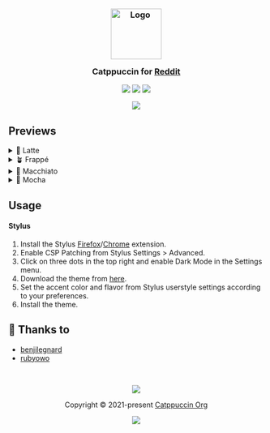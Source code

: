 <h3 align="center">
	<img src="https://raw.githubusercontent.com/catppuccin/catppuccin/main/assets/logos/exports/1544x1544_circle.png" width="100" alt="Logo"/><br/>
	<img src="https://raw.githubusercontent.com/catppuccin/catppuccin/main/assets/misc/transparent.png" height="30" width="0px"/>
	Catppuccin for <a href="https://reddit.com">Reddit</a>
	<img src="https://raw.githubusercontent.com/catppuccin/catppuccin/main/assets/misc/transparent.png" height="30" width="0px"/>
</h3>

<p align="center">
	<a href="https://github.com/benjilegnard/catppuccin-teams/stargazers"><img src="https://img.shields.io/github/stars/catppuccin/reddit?colorA=363a4f&colorB=b7bdf8&style=for-the-badge"></a>
	<a href="https://github.com/benjilegnard/catppuccin-teams/issues"><img src="https://img.shields.io/github/issues/catppuccin/reddit?colorA=363a4f&colorB=f5a97f&style=for-the-badge"></a>
	<a href="https://github.com/benjilegnard/catppuccin-teams/contributors"><img src="https://img.shields.io/github/contributors/catppuccin/reddit?colorA=363a4f&colorB=a6da95&style=for-the-badge"></a>
</p>

<p align="center">
	<img src="/assets/preview.png" />
</p>

## Previews

<details>
<summary>🌻 Latte</summary>
<img src="/assets/catppuccin-latte.png" />
</details>
<details>
<summary>🪴 Frappé</summary>
<img src="/assets/catppuccin-frappe.png" />
</details>
<details>
<summary>🌺 Macchiato</summary>
<img src="/assets/catppuccin-macchiato.png" />
</details>
<details>
<summary>🌿 Mocha</summary>
<img src="/assets/catppuccin-mocha.png" />
</details>

## Usage

#### Stylus
1. Install the Stylus [Firefox](https://addons.mozilla.org/en-GB/firefox/addon/styl-us/)/[Chrome](https://chrome.google.com/webstore/detail/stylus/clngdbkpkpeebahjckkjfobafhncgmne) extension.
2. Enable CSP Patching from Stylus Settings > Advanced.
3. Click on three dots in the top right and enable Dark Mode in the Settings menu.
4. Download the theme from [here](https://raw.githubusercontent.com/benjilegnard/catppuccin-teams/main/css/teams-catppuccin.user.css).
5. Set the accent color and flavor from Stylus userstyle settings according to your preferences.
6. Install the theme.

## 💝 Thanks to

- [benjilegnard](https://github.com/benjilegnard)
- [rubyowo](https://github.com/rubyowo)

&nbsp;

<p align="center">
	<img src="https://raw.githubusercontent.com/catppuccin/catppuccin/main/assets/footers/gray0_ctp_on_line.svg?sanitize=true" />
</p>

<p align="center">
	Copyright &copy; 2021-present <a href="https://github.com/catppuccin" target="_blank">Catppuccin Org</a>
</p>

<p align="center">
	<a href="https://github.com/catppuccin/catppuccin/blob/main/LICENSE"><img src="https://img.shields.io/static/v1.svg?style=for-the-badge&label=License&message=MIT&logoColor=d9e0ee&colorA=363a4f&colorB=b7bdf8"/></a>
</p>
